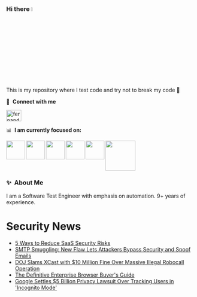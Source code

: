 ### Hi there <a href="https://www.gautamkrishnar.com/"><img src="https://media.giphy.com/media/hvRJCLFzcasrR4ia7z/giphy.gif" width="5%"></a>
This is my repository where I test code and try not to break my code :rofl:

🔗 &nbsp;**Connect with me**
<p align="left">
<a href="https://linkedin.com/in/fernandorlcruz" target="blank"><img align="center" src="https://raw.githubusercontent.com/rahuldkjain/github-profile-readme-generator/master/src/images/icons/Social/linked-in-alt.svg" alt="fernando cruz" height="30" width="40" /></a>
  
📊 &nbsp;**I am currently focused on:**

<img align="left" width='50' height='50' src="https://cdn.jsdelivr.net/gh/devicons/devicon/icons/python/python-original-wordmark.svg" />
<img align="left" width='50' height='50' src="https://cdn.jsdelivr.net/gh/devicons/devicon/icons/csharp/csharp-original.svg" />
<img align="left" width='50' height='50' src="https://cdn.jsdelivr.net/gh/devicons/devicon/icons/jenkins/jenkins-original.svg" />
<img align="left" width='50' height='50' src="https://specflow.org/wp-content/uploads/2021/05/SpecFlow-Icon.png" />
<img align="left" width='50' height='50' src="https://www.svgrepo.com/show/306098/githubactions.svg" />
<img width='80' height='80' src="https://cdn2.vectorstock.com/i/1000x1000/64/81/security-testing-concept-icon-safety-audit-key-vector-29166481.jpg" />
          
          
  
### ✨&nbsp; About Me

I am a Software Test Engineer with emphasis on automation. 9+ years of experience.

# Security News
<!-- BLOG-POST-LIST:START -->
- [5 Ways to Reduce SaaS Security Risks](https://thehackernews.com/2024/01/5-ways-to-reduce-saas-security-risks.html)
- [SMTP Smuggling: New Flaw Lets Attackers Bypass Security and Spoof Emails](https://thehackernews.com/2024/01/smtp-smuggling-new-threat-enables.html)
- [DOJ Slams XCast with $10 Million Fine Over Massive Illegal Robocall Operation](https://thehackernews.com/2024/01/doj-slams-xcast-with-10-million-fine.html)
- [The Definitive Enterprise Browser Buyer&#39;s Guide](https://thehackernews.com/2024/01/the-definitive-enterprise-browser.html)
- [Google Settles $5 Billion Privacy Lawsuit Over Tracking Users in &#39;Incognito Mode&#39;](https://thehackernews.com/2024/01/google-settles-5-billion-privacy.html)
<!-- BLOG-POST-LIST:END -->
